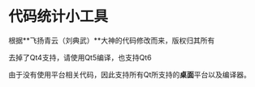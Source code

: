 # 代码统计小工具

根据**飞扬青云（刘典武）**大神的代码修改而来，版权归其所有

去掉了Qt4支持，请使用Qt5编译，也支持Qt6

由于没有使用平台相关代码，因此支持所有Qt所支持的**桌面**平台以及编译器。
